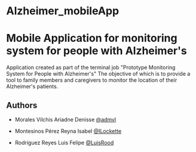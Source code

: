# Alzheimer_mobileApp

# Mobile Application for monitoring system for people with Alzheimer's

Application created as part of the terminal job
"Prototype Monitoring System for People with Alzheimer's"
The objective of which is to provide a tool to family members and caregivers to monitor the location of their Alzheimer's patients.


## Authors

- Morales Vilchis Ariadne Denisse
[@admvl](https://github.com/admvl)

- Montesinos Pérez Reyna Isabel 
[@ILockette](https://github.com/ILockette)

- Rodríguez Reyes Luis Felipe
[@LuisRood](https://github.com/LuisRood)
